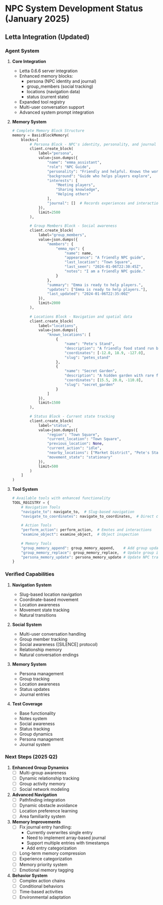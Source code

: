 # NPC System Development Status (January 2025)

## Letta Integration (Updated)

### Agent System
1. **Core Integration**
   - Letta 0.6.6 server integration
   - Enhanced memory blocks:
     * persona (NPC identity and journal)
     * group_members (social tracking)
     * locations (navigation data)
     * status (current state)
   - Expanded tool registry
   - Multi-user conversation support
   - Advanced system prompt integration

2. **Memory System**
   ```python
   # Complete Memory Block Structure
   memory = BasicBlockMemory(
       blocks=[
           # Persona Block - NPC's identity, personality, and journal
           client.create_block(
               label="persona",
               value=json.dumps({
                   "name": "emma_assistant",
                   "role": "NPC Guide",
                   "personality": "Friendly and helpful. Knows the world well.",
                   "background": "Guide who helps players explore",
                   "interests": [
                       "Meeting players",
                       "Sharing knowledge",
                       "Helping others"
                   ],
                   "journal": []  # Records experiences and interactions
               }),
               limit=2500
           ),
           
           # Group Members Block - Social awareness
           client.create_block(
               label="group_members",
               value=json.dumps({
                   "members": {
                       "emma_npc": {
                           "name": name,
                           "appearance": "A friendly NPC guide",
                           "last_location": "Town Square",
                           "last_seen": "2024-01-06T22:30:45Z",
                           "notes": "I am a friendly NPC guide."
                       }
                   },
                   "summary": "Emma is ready to help players.",
                   "updates": ["Emma is ready to help players."],
                   "last_updated": "2024-01-06T22:35:00Z"
               }),
               limit=2000
           ),
           
           # Locations Block - Navigation and spatial data
           client.create_block(
               label="locations",
               value=json.dumps({
                   "known_locations": [
                       {
                           "name": "Pete's Stand",
                           "description": "A friendly food stand run by Pete",
                           "coordinates": [-12.0, 18.9, -127.0],
                           "slug": "petes_stand"
                       },
                       {
                           "name": "Secret Garden",
                           "description": "A hidden garden with rare flowers",
                           "coordinates": [15.5, 20.0, -110.8],
                           "slug": "secret_garden"
                       }
                   ]
               }),
               limit=1500
           ),
           
           # Status Block - Current state tracking
           client.create_block(
               label="status",
               value=json.dumps({
                   "region": "Town Square",
                   "current_location": "Town Square",
                   "previous_location": None,
                   "current_action": "idle",
                   "nearby_locations": ["Market District", "Pete's Stand"],
                   "movement_state": "stationary"
               }),
               limit=500
           )
       ]
   )
   ```

3. **Tool System**
   ```python
   # Available tools with enhanced functionality
   TOOL_REGISTRY = {
       # Navigation Tools
       "navigate_to": navigate_to,  # Slug-based navigation
       "navigate_to_coordinates": navigate_to_coordinates,  # Direct coordinate movement
       
       # Action Tools
       "perform_action": perform_action,  # Emotes and interactions
       "examine_object": examine_object,  # Object inspection
       
       # Memory Tools
       "group_memory_append": group_memory_append,    # Add group updates
       "group_memory_replace": group_memory_replace,  # Update group info
       "persona_memory_update": persona_memory_update # Update NPC traits
   }
   ```

### Verified Capabilities
1. **Navigation System**
   - Slug-based location navigation
   - Coordinate-based movement
   - Location awareness
   - Movement state tracking
   - Natural transitions

2. **Social System**
   - Multi-user conversation handling
   - Group member tracking
   - Social awareness ([SILENCE] protocol)
   - Relationship memory
   - Natural conversation endings

3. **Memory System**
   - Persona management
   - Group tracking
   - Location awareness
   - Status updates
   - Journal entries

4. **Test Coverage**
   - Base functionality
   - Notes system
   - Social awareness
   - Status tracking
   - Group dynamics
   - Persona management
   - Journal system

### Next Steps (2025 Q2)
1. **Enhanced Group Dynamics**
   - [ ] Multi-group awareness
   - [ ] Dynamic relationship tracking
   - [ ] Group activity memory
   - [ ] Social network modeling

2. **Advanced Navigation**
   - [ ] Pathfinding integration
   - [ ] Dynamic obstacle avoidance
   - [ ] Location preference learning
   - [ ] Area familiarity system

3. **Memory Improvements**
   - [ ] Fix journal entry handling:
     * Currently overwrites single entry
     * Need to implement array-based journal
     * Support multiple entries with timestamps
     * Add entry categorization
   - [ ] Long-term memory compression
   - [ ] Experience categorization
   - [ ] Memory priority system
   - [ ] Emotional memory tagging

4. **Behavior System**
   - [ ] Complex action chains
   - [ ] Conditional behaviors
   - [ ] Time-based activities
   - [ ] Environmental adaptation
